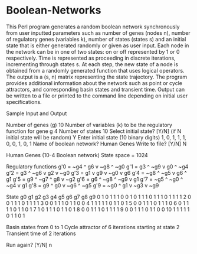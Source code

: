 # Boolean-Networks

This Perl program generates a random boolean network synchronously from user inputted parameters such as number of genes (nodes n), number of regulatory genes (variables k), number of states (states s) and an initial state that is either generated randomly or given as user input. Each node in the network can be in one of two states: on or off represented by 1 or 0 respectively. Time is represented as proceeding in discrete iterations, incrementing through states s. At each step, the new state of a node is obtained from a randomly generated function that uses logical operators. The output is a (s, n) matrix representing the state trajectory. The program provides additional information about the network such as point or cycle attractors, and corresponding basin states and transient time. Output can be written to a file or printed to the command line depending on initial user specifications.

Sample Input and Output

Number of genes (g)
10
Number of variables (k) to be the regulatory function for gene g
4
Number of states
10
Select initial state? [Y/N] (if N initial state will be random)
Y
Enter initial state (10 binary digits)
1, 0, 1, 1, 1, 0, 0, 1, 0, 1
Name of boolean network?
Human Genes
Write to file? [Y/N]
N

Human Genes (10-4 Boolean network)
State space = 1024

Regulatory functions
g'0 = ~g4 ^ g6 v ~g8 ^ ~g0
g'1 = g3 ^ ~g9 v g0 ^ ~g4
g'2 = g3 ^ ~g6 v g2 v ~g0
g'3 = g1 v g9 v ~g0 v g6
g'4 = ~g8 ^ ~g5 v g6 ^ g1
g'5 = g9 ^ ~g7 ^ g8 v ~g2
g'6 = g6 ^ ~g8 ^ ~g9 v g1
g'7 = ~g5 ^ ~g0 ^ ~g4 v g1
g'8 = g9 ^ g0 v ~g6 ^ ~g5
g'9 = ~g0 ^ g1 v ~g3 v ~g9

State    g0    g1    g2    g3    g4    g5    g6    g7    g8    g9
0    1    0    1    1    1    0    0    1    0    1
1    1    0    1    1    1    0    1    1    1    1
2    0    0    1    1    1    0    1    1    1    1
3    0    0    1    1    1    0    1    1    0    0
4    1    1    1    1    1    0    1    1    0    1
5    0    0    1    1    1    0    1    1    1    0
6    0    1    1    1    1    0    1    1    0    1
7    1    0    1    1    1    0    1    1    0    1
8    0    0    1    1    1    0    1    1    1    1
9    0    0    1    1    1    0    1    1    0    0
10    1    1    1    1    1    0    1    1    0    1

Basin states from 0 to 1
Cycle attractor of 6 iterations starting at state 2
Transient time of 2 iterations

Run again? [Y/N]
n
